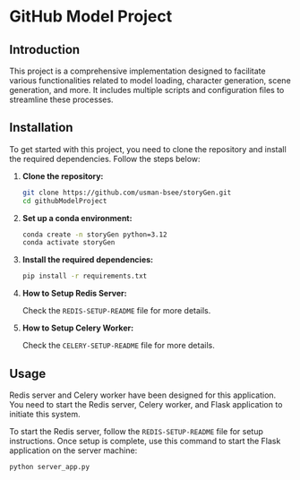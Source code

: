 # GitHub Model Project

## Introduction

This project is a comprehensive implementation designed to facilitate various functionalities related to model loading, character generation, scene generation, and more. It includes multiple scripts and configuration files to streamline these processes.

## Installation

To get started with this project, you need to clone the repository and install the required dependencies. Follow the steps below:

1. **Clone the repository:**

   ```bash
   git clone https://github.com/usman-bsee/storyGen.git
   cd githubModelProject
   ```
2. **Set up a conda environment:**

   ```bash
   conda create -n storyGen python=3.12
   conda activate storyGen
   ```
3. **Install the required dependencies:**

   ```bash
   pip install -r requirements.txt
   ```
4. **How to Setup Redis Server:**

   Check the `REDIS-SETUP-README` file for more details.
5. **How to Setup Celery Worker:**

   Check the `CELERY-SETUP-README` file for more details.

## Usage

Redis server and Celery worker have been designed for this application. You need to start the Redis server, Celery worker, and Flask application to initiate this system.

To start the Redis server, follow the `REDIS-SETUP-README` file for setup instructions. Once setup is complete, use this command to start the Flask application on the server machine:

```bash
python server_app.py

```
